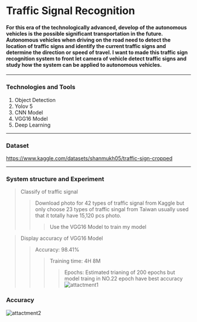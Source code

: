# Traffic Signal Recognition

#### For this era of the technologically advanced, develop of the autonomous vehicles is the possible significant transportation in the future. Autonomous vehicles when driving on the road need to detect the location of traffic signs and identify the current traffic signs and determine the direction or speed of travel. I want to made this traffic sign recognition system to front let camera of vehicle detect traffic signs and study how the system can be applied to autonomous vehicles.
___
### Technologies and Tools
1. Object Detection
2. Yolov 5
3. CNN Model
4. VGG16 Model
5. Deep Learning
___
### Dataset
<https://www.kaggle.com/datasets/shanmukh05/traffic-sign-cropped>
___
### System structure and Experiment
> Classify of traffic signal
>> Download photo for 42 types of traffic signal from Kaggle but only choose 23 types of traffic singal from Taiwan usually used that it totally have 15,120 pcs photo. 
>>> Use the VGG16 Model to train my model

> Display accuracy of VGG16 Model
>> Accuracy: 98.41%
>>> Training time: 4H 8M
>>>> Epochs: Estimated trianing of 200 epochs but model traing in NO.22 epoch have best accuracy
![](/attactment/attactment1.jpg "attactment1")
### Accuracy
![](/attactment/attactment2.jpg "attactment2")